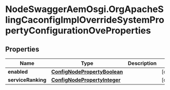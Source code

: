 # NodeSwaggerAemOsgi.OrgApacheSlingCaconfigImplOverrideSystemPropertyConfigurationOveProperties

## Properties

Name | Type | Description | Notes
------------ | ------------- | ------------- | -------------
**enabled** | [**ConfigNodePropertyBoolean**](ConfigNodePropertyBoolean.md) |  | [optional] 
**serviceRanking** | [**ConfigNodePropertyInteger**](ConfigNodePropertyInteger.md) |  | [optional] 


